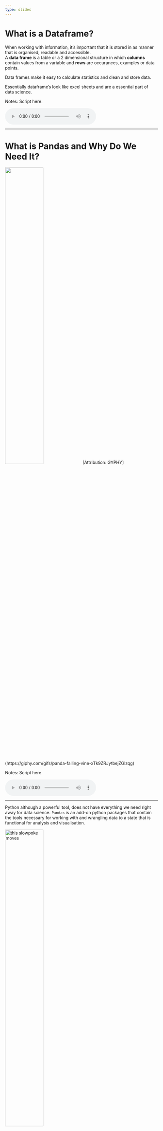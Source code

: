 ```yaml
---
type: slides
---
```


# What is a Dataframe?

When working with information, it’s important that it is stored in as
manner that is organised, readable and accessible.  
A **data frame** is a table or a 2 dimensional structure in which
**columns** contain values from a variable and **rows** are occurances,
examples or data points.

Data frames make it easy to calculate statistics and clean and store
data.

Essentially dataframe’s look like excel sheets and are a essential part
of data science.

Notes: Script here.

<html>

<audio controls >

<source src="static/placeholder_audio.mp3" />

</audio>

</html>

---

# What is Pandas and Why Do We Need It?

<img src='https://media.giphy.com/media/xTk9ZRJytbejZGlzqg/giphy.gif' width="50%">  
[Attribution:
GYPHY](https://giphy.com/gifs/panda-falling-vine-xTk9ZRJytbejZGlzqg)

Notes: Script here.

<html>

<audio controls >

<source src="static/placeholder_audio.mp3" />

</audio>

</html>

---

Python although a powerful tool, does not have everything we need right
away for data science. `Pandas` is an add-on python packages that
contain the tools necessary for working with and wrangling data to a
state that is functional for analysis and visualisation.

<img src='static/module1/pandas.gif' alt="this slowpoke moves"  width="50%" alt="404 image"/>

Notes: Script here.

<html>

<audio controls >

<source src="static/placeholder_audio.mp3" />

</audio>

</html>

---

## Importing Pandas

Before we really start writing any valuable code, we need to tell python
that we need our extra tools from the pandas package.

We do this by using the code below:

``` python
import pandas as pd
```

We will talk about this further on in the course, but for now, just know
that we are equiping our python base with additional abilities.

Notes: Script here.

<html>

<audio controls >

<source src="static/placeholder_audio.mp3" />

</audio>

</html>

---

## Reading in Data

Next we can bring in our data with the following code

``` python
df = pd.read_csv('data/candybars.csv')
```

let’s break this up:

`pd` : The package our tool comes from and as we said above we imported
`pandas` as `pd`.  
`read_csv()` : The tool that does the job and in this case, it is
reading in the `csv` file named `candybars.csv`.  
`df` : The dataframe is now saved as an object called `df`

Notes: Script here.

<html>

<audio controls >

<source src="static/placeholder_audio.mp3" />

</audio>

</html>

---

The object `df` looks like this:

``` python
df
```

```out
                  candy bar  chocolate  ...  multi  available_canada_america
0               CoffeeCrisp          1  ...      0                    Canada
1              Butterfinger          1  ...      0                   America
2                      Skor          1  ...      0                      Both
3                  Smarties          1  ...      1                    Canada
4                      Twix          1  ...      1                      Both
5   ReesesPeanutButterCups           1  ...      1                      Both
6               3Musketeers          1  ...      0                   America
7           Kinder Surprise          1  ...      0                    Canada
8                      M&Ms          1  ...      1                      Both
9                 Glosettes          1  ...      1                    Canada
10                   KitKat          1  ...      1                      Both
11                Babe Ruth          1  ...      0                   America
12                 Caramilk          1  ...      0                    Canada
13                     Aero          1  ...      0                    Canada
14                     Mars          1  ...      0                      Both
15                   Payday          0  ...      0                   America
16                 Snickers          1  ...      0                      Both
17                 Crunchie          1  ...      0                    Canada
18               Wonderbar           1  ...      0                    Canada
19                100Grand           1  ...      0                   America
20                    Take5          1  ...      0                   America
21         Whatchamacallits          1  ...      0                   America
22                AlmondJoy          1  ...      0                   America
23                  OhHenry          1  ...      0                      Both
24          CookiesandCream          0  ...      0                      Both

[25 rows x 10 columns]
```
``` r
?rmarkdown::knitr_options
(knitr::opts_knit$get())
```

```out
$progress
[1] TRUE

$verbose
[1] FALSE

$eval.after
[1] "fig.cap"

$base.dir
NULL

$base.url
NULL

$root.dir
NULL

$child.path
[1] ""

$upload.fun
function (x) 
x
<bytecode: 0x7fc0194e9a78>
<environment: namespace:base>

$global.device
[1] FALSE

$global.par
[1] FALSE

$concordance
[1] FALSE

$documentation
[1] 1

$self.contained
[1] TRUE

$unnamed.chunk.label
[1] "unnamed-chunk"

$highr.opts
NULL

$out.format
[1] "markdown"

$child
[1] FALSE

$parent
[1] FALSE

$tangle
[1] FALSE

$aliases
NULL

$header
highlight      tikz    framed 
       ""        ""        "" 

$global.pars
NULL

$rmarkdown.pandoc.from
[1] "markdown+autolink_bare_uris+tex_math_single_backslash"

$rmarkdown.pandoc.to
[1] "gfm"

$rmarkdown.pandoc.args
[1] "--standalone"

$rmarkdown.pandoc.id_prefix
[1] ""

$rmarkdown.keep_md
[1] FALSE

$rmarkdown.df_print
[1] "default"

$rmarkdown.version
[1] 2

$rmarkdown.runtime
[1] "static"

$output.dir
[1] "/Users/tiffany/Documents/mcl/MCL-DSCI-511-programming-in-python"
```
<img src='static/module1/candybars_full.jpg' width="60%">

Notes: Script here.

<html>

<audio controls >

<source src="static/placeholder_audio.mp3" />

</audio>

</html>

---

From this database we can see that there are 25 different candybars and
10 columns. We can obtain the names of the columns using this code:

``` python
df.columns
```

``` out
Index(['candy bar', 'chocolate', 'peanuts', 'caramel', 'nougat',
       'cookie_wafer_rice', 'coconut', 'white_chocolate', 'multi',
       'available_canada_america'],
      dtype='object')
```

Or if you wanted to see the dimensions of the whole dataframe you could
code the following:

``` python
print(df.shape)
```

``` out
(25, 10)
```

Breaking up this code it just means “From our dataframe that we saved as
`df` tell me the `columns` or tell me the `shape`”.

Notes: Script here.

<html>

<audio controls >

<source src="static/placeholder_audio.mp3" />

</audio>

</html>

---

To find out the length of the dataframe, i.e. the number of rows, we can
ask for the `length`.

``` python
len(df)
```

``` out
25
```

Notice in this case we have the name of the dataframe within the `len`
brackets. That’s because `len` is a function whereas the others are
methods. This is going to be discussed later in this course. For now, be
aware that sometimes we are going to be specifying the dataframe before
the tool we are using and sometimes within it.

Notes: Script here.

<html>

<audio controls >

<source src="static/placeholder_audio.mp3" />

</audio>

</html>

---

Another important method to know is what if we don’t want to output the
whole table  
We can then specify how many rows of the dataset to show with
`df.head()`

``` python
df.head(2)
```

``` out

```

<img src='static/module1/df_head_2.png' width="70%">  
This specifies only 2 rows will be shown. we can specify any number of
rows within the brackets or we can leave it empty which will default to
5 rows

``` python
df.head()
```

``` out

```

<img src='static/module1/df_head.png' width="70%">

Notes: Script here.

<html>

<audio controls >

<source src="static/placeholder_audio.mp3" />

</audio>

</html>

---

# let’s apply what we learned\!

Notes: Script here

<html>

<audio controls >

<source src="static/placeholder_audio.mp3" />

</audio>

</html>
